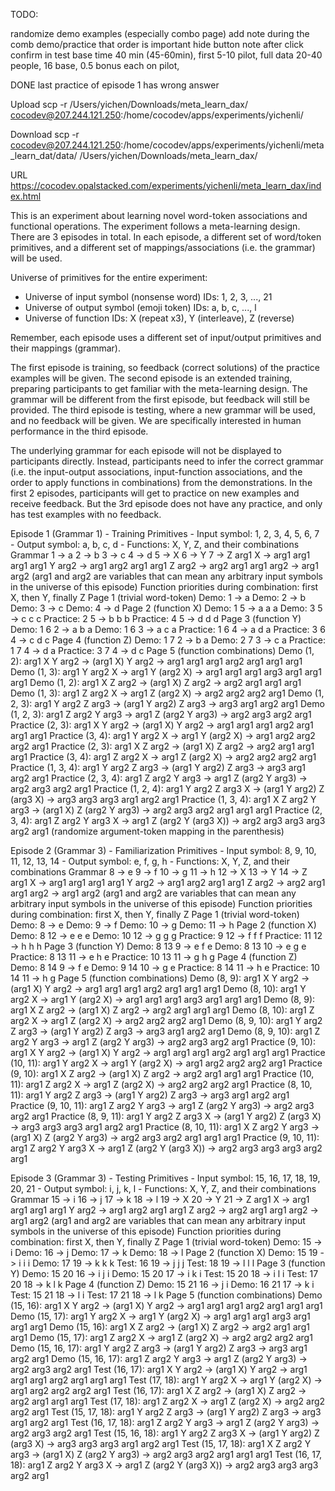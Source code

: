 TODO:

randomize demo examples (especially combo page)
add note during the comb demo/practice that order is important
hide button note after click confirm in test
base time 40 min (45-60min), first 5-10 pilot, full data 20-40 people, 
16 base, 0.5 bonus each on pilot, 

DONE last practice of episode 1 has wrong answer


Upload
scp -r /Users/yichen/Downloads/meta_learn_dax/ cocodev@207.244.121.250:/home/cocodev/apps/experiments/yichenli/

Download
scp -r cocodev@207.244.121.250:/home/cocodev/apps/experiments/yichenli/meta_learn_dat/data/ /Users/yichen/Downloads/meta_learn_dax/

URL
https://cocodev.opalstacked.com/experiments/yichenli/meta_learn_dax/index.html


This is an experiment about learning novel word-token associations and functional operations.
The experiment follows a meta-learning design. 
There are 3 episodes in total. 
In each episode, a different set of word/token primitives, and a different set of mappings/associations (i.e. the grammar) will be used.

Universe of primitives for the entire experiment:
- Universe of input symbol (nonsense word) IDs: 1, 2, 3, ..., 21
- Universe of output symbol (emoji token) IDs: a, b, c, ..., l
- Universe of function IDs: X (repeat x3), Y (interleave), Z (reverse)

Remember, each episode uses a different set of input/output primitives and their mappings (grammar).

The first episode is training, so feedback (correct solutions) of the practice examples will be given.
The second episode is an extended training, preparing participants to get familiar with the meta-learning design. The grammar will be different from the first episode, but feedback will still be provided.
The third episode is testing, where a new grammar will be used, and no feedback will be given.
We are specifically interested in human performance in the third episode.

The underlying grammar for each episode will not be displayed to participants directly. Instead, participants need to infer the correct grammar (i.e. the input-output associations, input-function associations, and the order to apply functions in combinations) from the demonstrations. 
In the first 2 episodes, participants will get to practice on new examples and receive feedback. But the 3rd episode does not have any practice, and only has test examples with no feedback.


Episode 1 (Grammar 1) - Training
	Primitives
	- Input symbol: 1, 2, 3, 4, 5, 6, 7
	- Output symbol: a, b, c, d
	- Functions: X, Y, Z, and their combinations
	Grammar
		1 -> a
		2 -> b
		3 -> c
		4 -> d
		5 -> X
		6 -> Y
		7 -> Z
		arg1 X -> arg1 arg1 arg1
		arg1 Y arg2 -> arg1 arg2 arg1
		arg1 Z arg2 -> arg2 arg1
		arg1 arg2 -> arg1 arg2
		(arg1 and arg2 are variables that can mean any arbitrary input symbols in the universe of this episode)
		Function priorities during combination: first X, then Y, finally Z
	Page 1 (trivial word-token)
		Demo: 1 -> a
		Demo: 2 -> b
		Demo: 3 -> c
		Demo: 4 -> d
	Page 2 (function X)
		Demo: 1 5 -> a a a
		Demo: 3 5 -> c c c
		Practice: 2 5 -> b b b
		Practice: 4 5 -> d d d
	Page 3 (function Y)	
		Demo: 1 6 2 -> a b a
		Demo: 1 6 3 -> a c a
		Practice: 1 6 4 -> a d a
		Practice: 3 6 4 -> c d c
	Page 4 (function Z)
		Demo: 1 7 2 -> b a
		Demo: 2 7 3 -> c a
		Practice: 1 7 4 -> d a
		Practice: 3 7 4 -> d c
	Page 5 (function combinations)
		Demo (1, 2): arg1 X Y arg2 -> (arg1 X) Y arg2 -> arg1 arg1 arg1 arg2 arg1 arg1 arg1
		Demo (1, 3): arg1 Y arg2 X -> arg1 Y (arg2 X) -> arg1 arg1 arg1 arg3 arg1 arg1 arg1
		Demo (1, 2): arg1 X Z arg2 -> (arg1 X) Z arg2 -> arg2 arg1 arg1 arg1
		Demo (1, 3): arg1 Z arg2 X -> arg1 Z (arg2 X) -> arg2 arg2 arg2 arg1
		Demo (1, 2, 3): arg1 Y arg2 Z arg3 -> (arg1 Y arg2) Z arg3 -> arg3 arg1 arg2 arg1
		Demo (1, 2, 3): arg1 Z arg2 Y arg3 -> arg1 Z (arg2 Y arg3) -> arg2 arg3 arg2 arg1
		Practice (2, 3): arg1 X Y arg2 -> (arg1 X) Y arg2 -> arg1 arg1 arg1 arg2 arg1 arg1 arg1
		Practice (3, 4): arg1 Y arg2 X -> arg1 Y (arg2 X) -> arg1 arg2 arg2 arg2 arg1
		Practice (2, 3): arg1 X Z arg2 -> (arg1 X) Z arg2 -> arg2 arg1 arg1 arg1
		Practice (3, 4): arg1 Z arg2 X -> arg1 Z (arg2 X) -> arg2 arg2 arg2 arg1
		Practice (1, 3, 4): arg1 Y arg2 Z arg3 -> (arg1 Y arg2) Z arg3 -> arg3 arg1 arg2 arg1
		Practice (2, 3, 4): arg1 Z arg2 Y arg3 -> arg1 Z (arg2 Y arg3) -> arg2 arg3 arg2 arg1
		Practice (1, 2, 4): arg1 Y arg2 Z arg3 X -> (arg1 Y arg2) Z (arg3 X) -> arg3 arg3 arg3 arg1 arg2 arg1
		Practice (1, 3, 4): arg1 X Z arg2 Y arg3 -> (arg1 X) Z (arg2 Y arg3) -> arg2 arg3 arg2 arg1 arg1 arg1
		Practice (2, 3, 4): arg1 Z arg2 Y arg3 X -> arg1 Z (arg2 Y (arg3 X)) -> arg2 arg3 arg3 arg3 arg2 arg1
		(randomize argument-token mapping in the parenthesis)


Episode 2 (Grammar 3) - Familiarization
	Primitives
	- Input symbol: 8, 9, 10, 11, 12, 13, 14
	- Output symbol: e, f, g, h
	- Functions: X, Y, Z, and their combinations
	Grammar
		8 -> e
		9 -> f
		10 -> g
		11 -> h
		12 -> X
		13 -> Y
		14 -> Z
		arg1 X -> arg1 arg1 arg1
		arg1 Y arg2 -> arg1 arg2 arg1
		arg1 Z arg2 -> arg2 arg1
		arg1 arg2 -> arg1 arg2
		(arg1 and arg2 are variables that can mean any arbitrary input symbols in the universe of this episode)
		Function priorities during combination: first X, then Y, finally Z
	Page 1 (trivial word-token)
		Demo: 8 -> e
		Demo: 9 -> f
		Demo: 10 -> g
		Demo: 11 -> h
	Page 2 (function X)
		Demo: 8 12 -> e e e
		Demo: 10 12 -> g g g
		Practice: 9 12 -> f f f
		Practice: 11 12 -> h h h
	Page 3 (function Y)	
		Demo: 8 13 9 -> e f e
		Demo: 8 13 10 -> e g e
		Practice: 8 13 11 -> e h e
		Practice: 10 13 11 -> g h g
	Page 4 (function Z)
		Demo: 8 14 9 -> f e
		Demo: 9 14 10 -> g e
		Practice: 8 14 11 -> h e
		Practice: 10 14 11 -> h g
	Page 5 (function combinations)
		Demo (8, 9): arg1 X Y arg2 -> (arg1 X) Y arg2 -> arg1 arg1 arg1 arg2 arg1 arg1 arg1
		Demo (8, 10): arg1 Y arg2 X -> arg1 Y (arg2 X) -> arg1 arg1 arg1 arg3 arg1 arg1 arg1
		Demo (8, 9): arg1 X Z arg2 -> (arg1 X) Z arg2 -> arg2 arg1 arg1 arg1
		Demo (8, 10): arg1 Z arg2 X -> arg1 Z (arg2 X) -> arg2 arg2 arg2 arg1
		Demo (8, 9, 10): arg1 Y arg2 Z arg3 -> (arg1 Y arg2) Z arg3 -> arg3 arg1 arg2 arg1
		Demo (8, 9, 10): arg1 Z arg2 Y arg3 -> arg1 Z (arg2 Y arg3) -> arg2 arg3 arg2 arg1
		Practice (9, 10): arg1 X Y arg2 -> (arg1 X) Y arg2 -> arg1 arg1 arg1 arg2 arg1 arg1 arg1
		Practice (10, 11): arg1 Y arg2 X -> arg1 Y (arg2 X) -> arg1 arg2 arg2 arg2 arg1
		Practice (9, 10): arg1 X Z arg2 -> (arg1 X) Z arg2 -> arg2 arg1 arg1 arg1
		Practice (10, 11): arg1 Z arg2 X -> arg1 Z (arg2 X) -> arg2 arg2 arg2 arg1
		Practice (8, 10, 11): arg1 Y arg2 Z arg3 -> (arg1 Y arg2) Z arg3 -> arg3 arg1 arg2 arg1
		Practice (9, 10, 11): arg1 Z arg2 Y arg3 -> arg1 Z (arg2 Y arg3) -> arg2 arg3 arg2 arg1
		Practice (8, 9, 11): arg1 Y arg2 Z arg3 X -> (arg1 Y arg2) Z (arg3 X) -> arg3 arg3 arg3 arg1 arg2 arg1
		Practice (8, 10, 11): arg1 X Z arg2 Y arg3 -> (arg1 X) Z (arg2 Y arg3) -> arg2 arg3 arg2 arg1 arg1 arg1
		Practice (9, 10, 11): arg1 Z arg2 Y arg3 X -> arg1 Z (arg2 Y (arg3 X)) -> arg2 arg3 arg3 arg3 arg2 arg1


Episode 3 (Grammar 3) - Testing
	Primitives
	- Input symbol: 15, 16, 17, 18, 19, 20, 21
	- Output symbol: i, j, k, l
	- Functions: X, Y, Z, and their combinations
	Grammar
		15 -> i
		16 -> j
		17 -> k
		18 -> l
		19 -> X
		20 -> Y
		21 -> Z
		arg1 X -> arg1 arg1 arg1
		arg1 Y arg2 -> arg1 arg2 arg1
		arg1 Z arg2 -> arg2 arg1
		arg1 arg2 -> arg1 arg2
		(arg1 and arg2 are variables that can mean any arbitrary input symbols in the universe of this episode)
		Function priorities during combination: first X, then Y, finally Z
	Page 1 (trivial word-token)
		Demo: 15 -> i
		Demo: 16 -> j
		Demo: 17 -> k
		Demo: 18 -> l
	Page 2 (function X)
		Demo: 15 19 -> i i i
		Demo: 17 19 -> k k k
		Test: 16 19 -> j j j
		Test: 18 19 -> l l l
	Page 3 (function Y)	
		Demo: 15 20 16 -> i j i
		Demo: 15 20 17 -> i k i
		Test: 15 20 18 -> i l i
		Test: 17 20 18 -> k l k
	Page 4 (function Z)
		Demo: 15 21 16 -> j i
		Demo: 16 21 17 -> k i
		Test: 15 21 18 -> l i
		Test: 17 21 18 -> l k
	Page 5 (function combinations)
		Demo (15, 16): arg1 X Y arg2 -> (arg1 X) Y arg2 -> arg1 arg1 arg1 arg2 arg1 arg1 arg1
		Demo (15, 17): arg1 Y arg2 X -> arg1 Y (arg2 X) -> arg1 arg1 arg1 arg3 arg1 arg1 arg1
		Demo (15, 16): arg1 X Z arg2 -> (arg1 X) Z arg2 -> arg2 arg1 arg1 arg1
		Demo (15, 17): arg1 Z arg2 X -> arg1 Z (arg2 X) -> arg2 arg2 arg2 arg1
		Demo (15, 16, 17): arg1 Y arg2 Z arg3 -> (arg1 Y arg2) Z arg3 -> arg3 arg1 arg2 arg1
		Demo (15, 16, 17): arg1 Z arg2 Y arg3 -> arg1 Z (arg2 Y arg3) -> arg2 arg3 arg2 arg1
		Test (16, 17): arg1 X Y arg2 -> (arg1 X) Y arg2 -> arg1 arg1 arg1 arg2 arg1 arg1 arg1
		Test (17, 18): arg1 Y arg2 X -> arg1 Y (arg2 X) -> arg1 arg2 arg2 arg2 arg1
		Test (16, 17): arg1 X Z arg2 -> (arg1 X) Z arg2 -> arg2 arg1 arg1 arg1
		Test (17, 18): arg1 Z arg2 X -> arg1 Z (arg2 X) -> arg2 arg2 arg2 arg1
		Test (15, 17, 18): arg1 Y arg2 Z arg3 -> (arg1 Y arg2) Z arg3 -> arg3 arg1 arg2 arg1
		Test (16, 17, 18): arg1 Z arg2 Y arg3 -> arg1 Z (arg2 Y arg3) -> arg2 arg3 arg2 arg1
		Test (15, 16, 18): arg1 Y arg2 Z arg3 X -> (arg1 Y arg2) Z (arg3 X) -> arg3 arg3 arg3 arg1 arg2 arg1
		Test (15, 17, 18): arg1 X Z arg2 Y arg3 -> (arg1 X) Z (arg2 Y arg3) -> arg2 arg3 arg2 arg1 arg1 arg1
		Test (16, 17, 18): arg1 Z arg2 Y arg3 X -> arg1 Z (arg2 Y (arg3 X)) -> arg2 arg3 arg3 arg3 arg2 arg1

